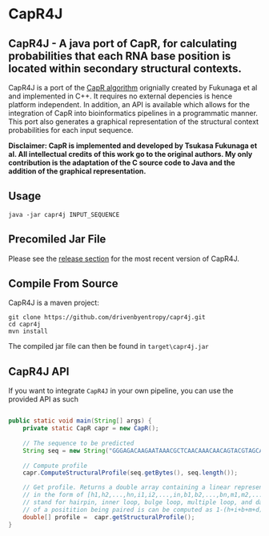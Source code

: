 # CapR4J
## CapR4J - A java port of CapR, for calculating probabilities that each RNA base position is located within secondary structural contexts.

CapR4J is a port of the [CapR algorithm](https://github.com/fukunagatsu/CapR) orignially created by Fukunaga et al and implemented in C++. It requires no external depencies is hence platform independent. In addition, an API is available which allows for the integration of CapR into bioinformatics pipelines in a programmatic manner. This port also generates a graphical representation of the structural context probabilities for each input sequence.

**Disclaimer: CapR is implemented and developed by Tsukasa Fukunaga et al. All intellectual credits of this work go to the original authors. My only contribution is the adaptation of the C source code to Java and the addition of the graphical representation.**

## Usage
```
java -jar capr4j INPUT_SEQUENCE
```

## Precomiled Jar File
Please see the [release section](https://github.com/drivenbyentropy/capr4j/releases) for the most recent version of CapR4J.

## Compile From Source
CapR4J is a maven project:
```
git clone https://github.com/drivenbyentropy/capr4j.git
cd capr4j
mvn install
```
The compiled jar file can then be found in `target\capr4j.jar`

## CapR4J API
If you want to integrate `CapR4J` in your own pipeline, you can use the provided API as such
```java

public static void main(String[] args) {
	private static CapR capr = new CapR();
    
	// The sequence to be predicted
	String seq = new String("GGGAGACAAGAATAAACGCTCAACAAACAACAGTACGTAGCATGCATGCTAGCTAGCTACTATGGGATTCGACAGGAGGCTCACAACAGGC");
			
	// Compute profile
	capr.ComputeStructuralProfile(seq.getBytes(), seq.length());

	// Get profile. Returns a double array containing a linear representation of the context probabilities
	// in the form of [h1,h2,...,hn,i1,i2,...,in,b1,b2,...,bn,m1,m2,...,mn,d1,d2,...,dn] where h,i,b,m,d
	// stand for hairpin, inner loop, bulge loop, multiple loop, and dangling end respectively. The probability
	// of a positition being paired is can be computed as 1-(h+i+b+m+d).
	double[] profile =  capr.getStructuralProfile();
}
```
